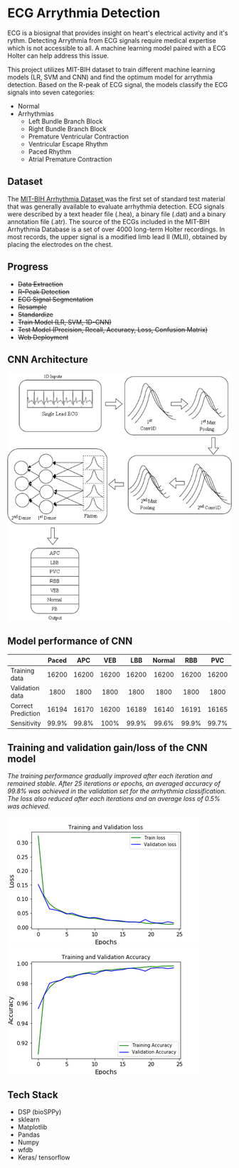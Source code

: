 # ECG Arrythmia Detection

ECG is a biosignal that provides insight on heart's electrical activity and it's rythm. Detecting Arrythmia from ECG signals require medical expertise which is not accessible to all. A machine learning model paired with a ECG Holter can help address this issue.

This project utilizes MIT-BIH dataset to train different machine learning models (LR, SVM and CNN) and find the optimum model for arrythmia detection. Based on the R-peak of ECG signal, the models classify the ECG signals into seven categories:
* Normal
* Arrhythmias
  * Left Bundle Branch Block
  * Right Bundle Branch Block
  * Premature Ventricular Contraction
  * Ventricular Escape Rhythm
  * Paced Rhythm
  * Atrial Premature Contraction
## Dataset

The [MIT-BIH Arrhythmia Dataset ](https://physionet.org/content/mitdb/1.0.0/)
was the first set of standard test material that was generally available to evaluate arrhythmia detection. ECG signals were described by a text header file (.hea), a binary file (.dat) and a binary annotation file (.atr). The source of the ECGs included in the MIT-BIH Arrhythmia Database is a set of over 4000 long-term Holter recordings. In most records, the upper signal is a modified limb lead II (MLII), obtained by placing the electrodes on the chest. 

  
## Progress

- ~~Data Extraction~~
- ~~R-Peak Detection~~
- ~~ECG Signal Segmentation~~
- ~~Resample~~
- ~~Standardize~~
- ~~Train Model (LR, SVM, 1D-CNN)~~
- ~~Test Model (Precision, Recall, Accuracy, Loss, Confusion Matrix)~~
- ~~Web Deployment~~



## CNN Architecture

![alt cnn](/saved_figures/cnn.png)

## Model performance of CNN

|  | Paced | APC | VEB | LBB | Normal | RBB | PVC | Total
| :---         |     :---:      |          :---: | :---:        |     :---:      |          :---: |  :---:        |     :---:      |          :---: |
|Training data| 16200 | 16200 | 16200 | 16200 | 16200 | 16200 | 16200 | 113400
| Validation data | 1800 | 1800 | 1800 | 1800 | 1800 | 1800 | 1800 |12600
|Correct Prediction | 16194 | 16170 | 16200 | 16189 | 16140 | 16191 | 16165 | 113249
|Sensitivity | 99.9% | 99.8% | 100% | 99.9% | 99.6% | 99.9% |99.7% | 99.8%

  
## Training and validation gain/loss of the CNN model

*The training performance gradually improved after each iteration and remained stable. After 25 iterations or epochs, an averaged accuracy of 99.8% was achieved in the validation set for the arrhythmia classification. The loss also reduced after each iterations and an average loss of 0.5% was achieved.*
<br />

<p float="left">
  <img src="/saved_figures/train-val.png" />
  <img src="/saved_figures/train-val%20accuracy.png" /> 
  
</p>

## Tech Stack

* DSP (bioSPPy)
* sklearn
* Matplotlib
* Pandas
* Numpy
* wfdb
* Keras/ tensorflow

